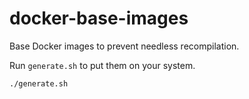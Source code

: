 # docker-base-images
Base Docker images to prevent needless recompilation.

Run `generate.sh` to put them on your system.

```bash
./generate.sh
```